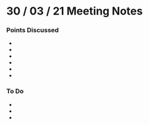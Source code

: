 # 30 / 03 / 21 Meeting Notes


### Points Discussed
<!--- Important points that were discussed in the meeting. -->
-
-
-
-
-
-

### To Do
<!--- Things to do until next meeting. -->
-
-
-
